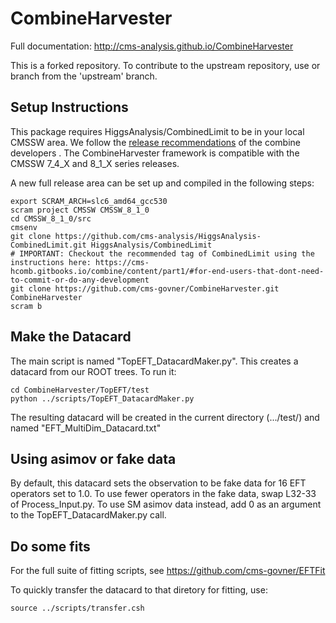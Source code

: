 # CombineHarvester

Full documentation: http://cms-analysis.github.io/CombineHarvester

This is a forked repository. To contribute to the upstream repository, use or branch from the 'upstream' branch.

## Setup Instructions

This package requires HiggsAnalysis/CombinedLimit to be in your local CMSSW area. We follow the [release recommendations](https://cms-hcomb.gitbooks.io/combine/content/part1/#for-end-users-that-dont-need-to-commit-or-do-any-development) of the combine developers . The CombineHarvester framework is compatible with the CMSSW 7_4_X and 8_1_X series releases.

A new full release area can be set up and compiled in the following steps:

    export SCRAM_ARCH=slc6_amd64_gcc530
    scram project CMSSW CMSSW_8_1_0
    cd CMSSW_8_1_0/src
    cmsenv
    git clone https://github.com/cms-analysis/HiggsAnalysis-CombinedLimit.git HiggsAnalysis/CombinedLimit
    # IMPORTANT: Checkout the recommended tag of CombinedLimit using the instructions here: https://cms-hcomb.gitbooks.io/combine/content/part1/#for-end-users-that-dont-need-to-commit-or-do-any-development
    git clone https://github.com/cms-govner/CombineHarvester.git CombineHarvester
    scram b

## Make the Datacard

The main script is named "TopEFT_DatacardMaker.py". This creates a datacard from our ROOT trees. To run it:

    cd CombineHarvester/TopEFT/test
    python ../scripts/TopEFT_DatacardMaker.py
    
The resulting datacard will be created in the current directory (.../test/) and named "EFT_MultiDim_Datacard.txt"

## Using asimov or fake data

By default, this datacard sets the observation to be fake data for 16 EFT operators set to 1.0. To use fewer operators in the fake data, swap L32-33 of Process_Input.py. To use SM asimov data instead, add 0 as an argument to the TopEFT_DatacardMaker.py call.

## Do some fits

For the full suite of fitting scripts, see https://github.com/cms-govner/EFTFit

To quickly transfer the datacard to that diretory for fitting, use:

    source ../scripts/transfer.csh
